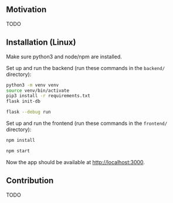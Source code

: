 ## Motivation

TODO

## Installation (Linux)

Make sure python3 and node/npm are installed.

Set up and run the backend (run these commands in the `backend/` directory):

```sh
python3 -m venv venv
source venv/bin/activate
pip3 install -r requirements.txt
flask init-db

flask --debug run
```

Set up and run the frontend (run these commands in the `frontend/` directory):

```sh
npm install

npm start
```

Now the app should be available at <http://localhost:3000>.

## Contribution

TODO